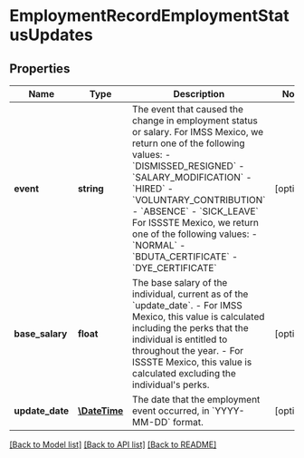 # EmploymentRecordEmploymentStatusUpdates

## Properties
Name | Type | Description | Notes
------------ | ------------- | ------------- | -------------
**event** | **string** | The event that caused the change in employment status or salary.  For IMSS Mexico, we return one of the following values:      - &#x60;DISMISSED_RESIGNED&#x60;   - &#x60;SALARY_MODIFICATION&#x60;   - &#x60;HIRED&#x60;   - &#x60;VOLUNTARY_CONTRIBUTION&#x60;   - &#x60;ABSENCE&#x60;   - &#x60;SICK_LEAVE&#x60;  For ISSSTE Mexico, we return one of the following values:    - &#x60;NORMAL&#x60;   - &#x60;BDUTA_CERTIFICATE&#x60;   - &#x60;DYE_CERTIFICATE&#x60; | [optional] 
**base_salary** | **float** | The base salary of the individual, current as of the &#x60;update_date&#x60;.    - For IMSS Mexico, this value is calculated including the perks that the individual is entitled to throughout the year.   - For ISSSTE Mexico, this value is calculated excluding the individual&#x27;s perks. | [optional] 
**update_date** | [**\DateTime**](\DateTime.md) | The date that the employment event occurred, in &#x60;YYYY-MM-DD&#x60; format. | [optional] 

[[Back to Model list]](../../README.md#documentation-for-models) [[Back to API list]](../../README.md#documentation-for-api-endpoints) [[Back to README]](../../README.md)

